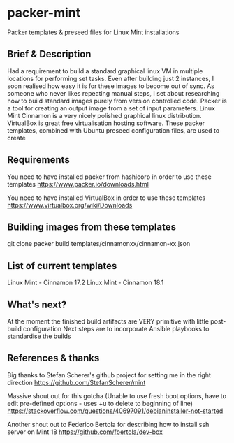 # packer-mint
Packer templates & preseed files for Linux Mint installations

## Brief & Description
Had a requirement to build a standard graphical linux VM in multiple locations for performing set tasks.
Even after building just 2 instances, I soon realised how easy it is for these images to become out of sync.
As someone who never likes repeating manual steps, I set about researching how to build standard images purely from version controlled code.
Packer is a tool for creating an output image from a set of input parameters.
Linux Mint Cinnamon is a very nicely polished graphical linux distribution.
VirtualBox is great free virtualisation hosting software.
These packer templates, combined with Ubuntu preseed configuration files, are used to create 

## Requirements
You need to have installed packer from hashicorp in order to use these templates
https://www.packer.io/downloads.html

You need to have installed VirtualBox in order to use these templates
https://www.virtualbox.org/wiki/Downloads

## Building images from these templates
git clone
packer build templates/cinnamonxx/cinnamon-xx.json

## List of current templates
Linux Mint - Cinnamon 17.2
Linux Mint - Cinnamon 18.1

## What's next?
At the moment the finished build artifacts are VERY primitive with little post-build configuration
Next steps are to incorporate Ansible playbooks to standardise the builds

## References & thanks
Big thanks to Stefan Scherer's github project for setting me in the right direction
https://github.com/StefanScherer/mint

Massive shout out for this gotcha (Unable to use fresh boot options, have to edit pre-defined options - uses <ctrl>+u to delete to beginning of line)
https://stackoverflow.com/questions/40697091/debianinstaller-not-started

Another shout out to Federico Bertola for describing how to install ssh server on Mint 18
https://github.com/fbertola/dev-box

